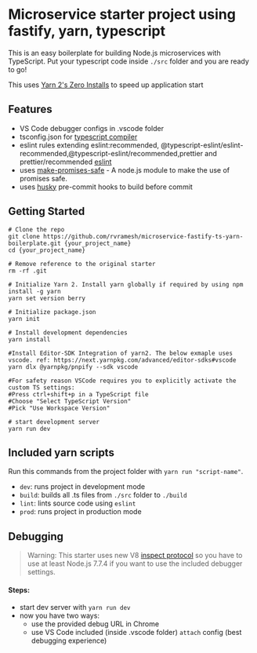 # Microservice starter project using fastify, yarn, typescript

This is an easy boilerplate for building Node.js microservices with TypeScript. Put your typescript code inside `./src` folder and you are ready to go!

This uses [Yarn 2's Zero Installs](https://yarnpkg.com/features/zero-installs) to speed up application start

## Features

* VS Code debugger configs in .vscode folder
* tsconfig.json for [typescript compiler](https://www.typescriptlang.org/docs/handbook/tsconfig-json.html)
* eslint rules extending eslint:recommended, @typescript-eslint/eslint-recommended,@typescript-eslint/recommended,prettier and prettier/recommended  [eslint](https://eslint.org/)
* uses [make-promises-safe](https://github.com/mcollina/make-promises-safe) - A node.js module to make the use of promises safe. 
* uses [husky](https://github.com/typicode/husky) pre-commit hooks to build before commit

## Getting Started

```
# Clone the repo
git clone https://github.com/rvramesh/microservice-fastify-ts-yarn-boilerplate.git {your_project_name}
cd {your_project_name}

# Remove reference to the original starter
rm -rf .git 

# Initialize Yarn 2. Install yarn globally if required by using npm install -g yarn
yarn set version berry

# Initialize package.json
yarn init

# Install development dependencies
yarn install

#Install Editor-SDK Integration of yarn2. The below exmaple uses vscode. ref: https://next.yarnpkg.com/advanced/editor-sdks#vscode
yarn dlx @yarnpkg/pnpify --sdk vscode

#For safety reason VSCode requires you to explicitly activate the custom TS settings:
#Press ctrl+shift+p in a TypeScript file
#Choose "Select TypeScript Version"
#Pick "Use Workspace Version"

# start development server
yarn run dev
```

## Included yarn scripts

Run this commands from the project folder with `yarn run "script-name"`.
* `dev`: runs project in development mode
* `build`: builds all .ts files from `./src` folder to `./build`
* `lint`: lints source code using `eslint`
* `prod`: runs project in production mode

## Debugging
> Warning: This starter uses new V8 [inspect protocol](https://nodejs.org/api/debugger.html) so you have to use at least Node.js 7.7.4 if you want to use the included debugger settings.

#### Steps:
* start dev server with `yarn run dev`
* now you have two ways:
  * use the provided debug URL in Chrome
  * use VS Code included (inside .vscode folder) `attach` config (best debugging experience)

